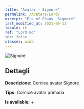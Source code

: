 ```yaml
---
title: "Avatar - Signore"
permalink: /Avatars/Lord/
excerpt: "Era of Chaos  Signore"
last_modified_at: 2021-05-11
locale: it
ref: "Lord.md"
toc: false
classes: wide
---
```

 ![Signore](/images/a/bg_head_mainView.png)

## Dettagli

 **Descrizione:** Cornice avatar Signore 

 **Tips:** Cornice avatar primaria 

 **Is available:**  + 

